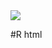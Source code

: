 <img src="https://github.com/franssa01/Courses/blob/main/Rocketseat/Guias%20estelares/03%20-%20Guia%20estelar%20HTML/%26%20-%20Image/RocketSeatHTML.jpeg">

#R html
